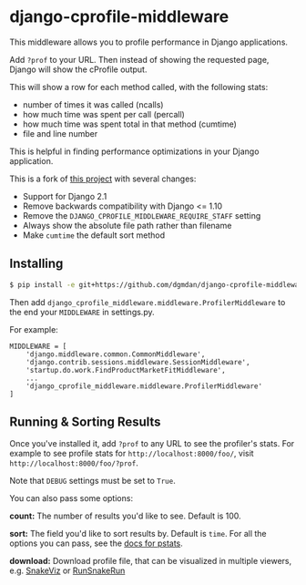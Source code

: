 # django-cprofile-middleware

This middleware allows you to profile performance in Django applications.

Add ```?prof``` to your URL. Then instead of showing the requested page, Django will show the cProfile output.

This will show a row for each method called, with the following stats:
* number of times it was called (ncalls)
* how much time was spent per call (percall)
* how much time was spent total in that method (cumtime)
* file and line number

This is helpful in finding performance optimizations in your Django application.

This is a fork of [this project](https://github.com/omarish/django-cprofile-middleware) with several changes:
* Support for Django 2.1
* Remove backwards compatibility with Django <= 1.10
* Remove the ```DJANGO_CPROFILE_MIDDLEWARE_REQUIRE_STAFF``` setting
* Always show the absolute file path rather than filename
* Make ```cumtime``` the default sort method

## Installing

```bash
$ pip install -e git+https://github.com/dgmdan/django-cprofile-middleware.git@master#egg=django_cprofile_middleware
```

Then add ```django_cprofile_middleware.middleware.ProfilerMiddleware``` to the end your ```MIDDLEWARE``` in settings.py.

For example:

```
MIDDLEWARE = [
    'django.middleware.common.CommonMiddleware',
    'django.contrib.sessions.middleware.SessionMiddleware',
    'startup.do.work.FindProductMarketFitMiddleware',
    ...
    'django_cprofile_middleware.middleware.ProfilerMiddleware'
]
```

## Running & Sorting Results

Once you've installed it, add ```?prof``` to any URL to see the profiler's stats. For example to see profile stats for ```http://localhost:8000/foo/```, visit ```http://localhost:8000/foo/?prof```.

Note that ```DEBUG``` settings must be set to ```True```.

You can also pass some options:

**count:** The number of results you'd like to see. Default is 100.

**sort:** The field you'd like to sort results by. Default is ```time```. For all the options you can pass, see the [docs for pstats](http://docs.python.org/2/library/profile.html#pstats.Stats.sort_stats).

**download:** Download profile file, that can be visualized in multiple viewers, e.g. [SnakeViz](https://github.com/jiffyclub/snakeviz/) or [RunSnakeRun](http://www.vrplumber.com/programming/runsnakerun/)
